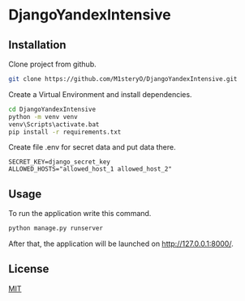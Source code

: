 # DjangoYandexIntensive

## Installation

Clone project from github.

```bash
git clone https://github.com/M1steryO/DjangoYandexIntensive.git
```


Create a Virtual Environment and install dependencies.

```bash
cd DjangoYandexIntensive
python -m venv venv
venv\Scripts\activate.bat
pip install -r requirements.txt
```

Create file .env for secret data and put data there.

```shell
SECRET_KEY=django_secret_key
ALLOWED_HOSTS="allowed_host_1 allowed_host_2"
```

## Usage

To run the application write this command.

```bash
python manage.py runserver
```

After that, the application will be launched on http://127.0.0.1:8000/.


## License
[MIT](https://choosealicense.com/licenses/mit/)
